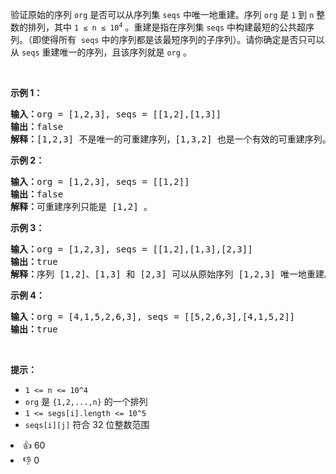 <p>验证原始的序列&nbsp;<code>org</code>&nbsp;是否可以从序列集&nbsp;<code>seqs</code>&nbsp;中唯一地重建。序列&nbsp;<code>org</code>&nbsp;是 <code>1</code> 到 <code>n</code> 整数的排列，其中 <code>1 ≤ n ≤ 10<sup>4</sup></code> 。重建是指在序列集 <code>seqs</code> 中构建最短的公共超序列。（即使得所有 &nbsp;<code>seqs</code>&nbsp;中的序列都是该最短序列的子序列）。请你确定是否只可以从 <code>seqs</code> 重建唯一的序列，且该序列就是 <code>org</code> 。</p>

<p>&nbsp;</p>

<p><strong>示例 1：</strong></p>

<pre>
<strong>输入：</strong>org = [1,2,3], seqs = [[1,2],[1,3]]
<strong>输出：</strong>false
<strong>解释：</strong>[1,2,3] 不是唯一的可重建序列，[1,3,2] 也是一个有效的可重建序列。
</pre>

<p><strong>示例 2：</strong></p>

<pre>
<strong>输入：</strong>org = [1,2,3], seqs = [[1,2]]
<strong>输出：</strong>false
<strong>解释：</strong>可重建序列只能是 [1,2] 。
</pre>

<p><strong>示例 3：</strong></p>

<pre>
<strong>输入：</strong>org = [1,2,3], seqs = [[1,2],[1,3],[2,3]]
<strong>输出：</strong>true
<strong>解释：</strong>序列 [1,2]、[1,3] 和 [2,3] 可以从原始序列 [1,2,3] 唯一地重建。
</pre>

<p><strong>示例 4：</strong></p>

<pre>
<strong>输入：</strong>org = [4,1,5,2,6,3], seqs = [[5,2,6,3],[4,1,5,2]]
<strong>输出：</strong>true
</pre>

<p>&nbsp;</p>

<p><strong>提示：</strong></p>

<ul>
	<li><code>1 &lt;= n &lt;= 10^4</code></li>
	<li><code>org</code> 是 <code>{1,2,...,n}</code> 的一个排列</li>
	<li><code>1 &lt;= segs[i].length &lt;= 10^5</code></li>
	<li><code>seqs[i][j]</code> 符合 32 位整数范围</li>
</ul>
<div><li>👍 60</li><li>👎 0</li></div>